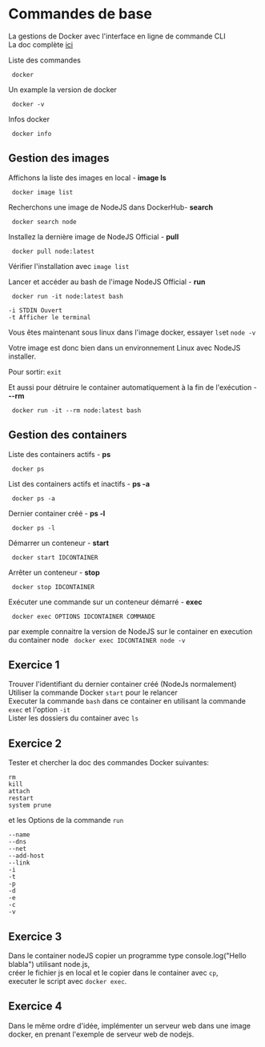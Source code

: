 
# Commandes de base

La gestions de Docker avec l'interface en ligne de commande CLI   
La doc complète [ici](https://docs.docker.com/engine/reference/commandline/cli/)

Liste des commandes

     docker

Un example la version de docker

     docker -v

Infos docker

     docker info


## Gestion des images

Affichons la liste des images en local - **image ls**

     docker image list



Recherchons une image de NodeJS dans DockerHub- **search**

     docker search node


Installez la dernière image de NodeJS Official - **pull**

     docker pull node:latest


Vérifier l'installation avec `image list`

Lancer et accéder au bash de l'image NodeJS Official - **run**

     docker run -it node:latest bash

```
-i STDIN Ouvert
-t Afficher le terminal
```

Vous êtes maintenant sous linux dans l'image docker, essayer `ls`et `node -v`

Votre image est donc bien dans un environnement Linux avec NodeJS installer.

Pour sortir: `exit`

Et aussi pour détruire le container automatiquement à la fin de l'exécution - **--rm**

     docker run -it --rm node:latest bash

   

## Gestion des containers

Liste des containers actifs - **ps**

     docker ps

List des containers actifs et inactifs  - **ps -a**

     docker ps -a

Dernier container créé  - **ps -l**

     docker ps -l

Démarrer un conteneur - **start**

     docker start IDCONTAINER

Arrêter un conteneur - **stop**

     docker stop IDCONTAINER

Exécuter une commande sur un conteneur démarré - **exec**

     docker exec OPTIONS IDCONTAINER COMMANDE

par exemple connaitre la version de NodeJS sur le container en execution du container node
``` docker exec IDCONTAINER node -v```




## Exercice 1

Trouver l'identifiant du dernier container créé (NodeJs normalement)    
Utiliser la commande Docker `start` pour le relancer     
Executer la commande `bash` dans ce container en utilisant la commande `exec` et l'option `-it`    
Lister les dossiers du container avec `ls`    

## Exercice 2

Tester et chercher la doc des commandes Docker suivantes:
```
rm       
kill   
attach   
restart
system prune
```

et les Options de la commande `run`

```
--name 
--dns 
--net
--add-host 
--link
-i
-t
-p
-d
-e
-c 
-v 
```
## Exercice 3

Dans le container nodeJS copier un programme type console.log("Hello blabla") utilisant node.js,    
créer le fichier js en local et le copier dans le container avec `cp`,    
executer le script avec `docker exec`.   

## Exercice 4

Dans le même ordre d'idée, implémenter un serveur web dans une image docker, en prenant l'exemple de serveur web de nodejs.


